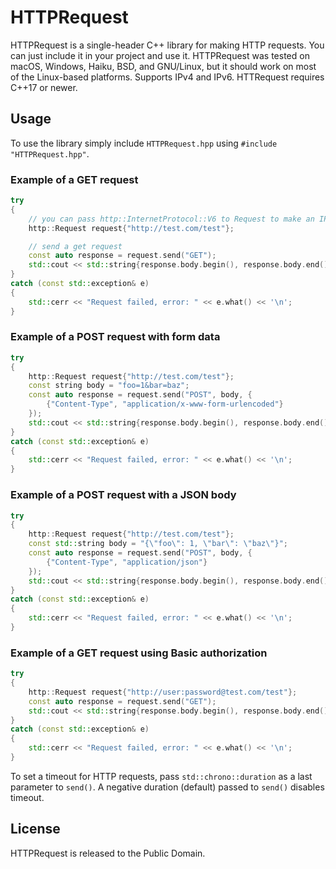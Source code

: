 # HTTPRequest

HTTPRequest is a single-header C++ library for making HTTP requests. You can just include it in your project and use it. HTTPRequest was tested on macOS, Windows, Haiku, BSD, and GNU/Linux, but it should work on most of the Linux-based platforms. Supports IPv4 and IPv6. HTTRequest requires C++17 or newer.

## Usage

To use the library simply include `HTTPRequest.hpp` using `#include "HTTPRequest.hpp"`.

### Example of a GET request
```cpp
try
{
    // you can pass http::InternetProtocol::V6 to Request to make an IPv6 request
    http::Request request{"http://test.com/test"};

    // send a get request
    const auto response = request.send("GET");
    std::cout << std::string{response.body.begin(), response.body.end()} << '\n'; // print the result
}
catch (const std::exception& e)
{
    std::cerr << "Request failed, error: " << e.what() << '\n';
}
```

### Example of a POST request with form data
```cpp
try
{
    http::Request request{"http://test.com/test"};
    const string body = "foo=1&bar=baz";
    const auto response = request.send("POST", body, {
        {"Content-Type", "application/x-www-form-urlencoded"}
    });
    std::cout << std::string{response.body.begin(), response.body.end()} << '\n'; // print the result
}
catch (const std::exception& e)
{
    std::cerr << "Request failed, error: " << e.what() << '\n';
}
```

### Example of a POST request with a JSON body
```cpp
try
{
    http::Request request{"http://test.com/test"};
    const std::string body = "{\"foo\": 1, \"bar\": \"baz\"}";
    const auto response = request.send("POST", body, {
        {"Content-Type", "application/json"}
    });
    std::cout << std::string{response.body.begin(), response.body.end()} << '\n'; // print the result
}
catch (const std::exception& e)
{
    std::cerr << "Request failed, error: " << e.what() << '\n';
}
```

### Example of a GET request using Basic authorization
```cpp
try
{
    http::Request request{"http://user:password@test.com/test"};
    const auto response = request.send("GET");
    std::cout << std::string{response.body.begin(), response.body.end()} << '\n'; // print the result
}
catch (const std::exception& e)
{
    std::cerr << "Request failed, error: " << e.what() << '\n';
}
```

To set a timeout for HTTP requests, pass `std::chrono::duration` as a last parameter to `send()`. A negative duration (default) passed to `send()` disables timeout.

## License

HTTPRequest is released to the Public Domain.
